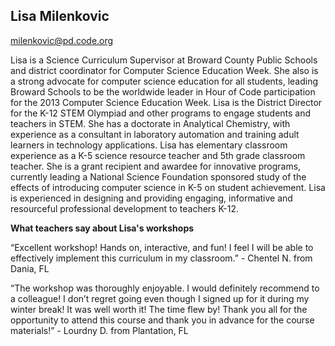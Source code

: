 ## Lisa Milenkovic

[milenkovic@pd.code.org](mailto:milkenovic@pd.code.org)

Lisa is a Science Curriculum Supervisor at Broward County Public Schools and district coordinator for Computer Science Education Week. She also is a strong advocate for computer science education for all students, leading Broward Schools to be the worldwide leader in Hour of Code participation for the 2013 Computer Science Education Week. Lisa is the District Director for the K-12 STEM Olympiad and other programs to engage students and teachers in STEM. She has a doctorate in Analytical Chemistry, with experience as a consultant in laboratory automation and training adult learners in technology applications. Lisa has elementary classroom experience as a K-5 science resource teacher and 5th grade classroom teacher. She is a grant recipient and awardee for innovative programs, currently leading a National Science Foundation sponsored study of the effects of introducing computer science in K-5 on student achievement. Lisa is experienced in designing and providing engaging, informative and resourceful professional development to teachers K-12.

**What teachers say about Lisa's workshops**

“Excellent workshop! Hands on, interactive, and fun! I feel I will be able to effectively implement this curriculum in my classroom.” - Chentel N. from Dania, FL

“The workshop was thoroughly enjoyable. I would definitely recommend to a colleague! I don’t regret going even though I signed up for it during my winter break! It was well worth it! The time flew by! Thank you all for the opportunity to attend this course and thank you in advance for the course materials!” - Lourdny D. from Plantation, FL

